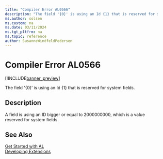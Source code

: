 ```yaml
---
title: "Compiler Error AL0566"
description: "The field '{0}' is using an Id {1} that is reserved for system fields."
ms.author: solsen
ms.custom: na
ms.date: 03/11/2024
ms.tgt_pltfrm: na
ms.topic: reference
author: SusanneWindfeldPedersen
---
```

[//]: # (START>DO_NOT_EDIT)
[//]: # (IMPORTANT:Do not edit any of the content between here and the END>DO_NOT_EDIT.)
[//]: # (Any modifications should be made in the .xml files in the ModernDev repo.)
# Compiler Error AL0566

[!INCLUDE[banner_preview](../includes/banner_preview.md)]

The field '{0}' is using an Id {1} that is reserved for system fields.


## Description
A field is using an ID bigger or equal to 2000000000, which is a value reserved for system fields.  

[//]: # (IMPORTANT: END>DO_NOT_EDIT)
## See Also  
[Get Started with AL](../devenv-get-started.md)  
[Developing Extensions](../devenv-dev-overview.md)  